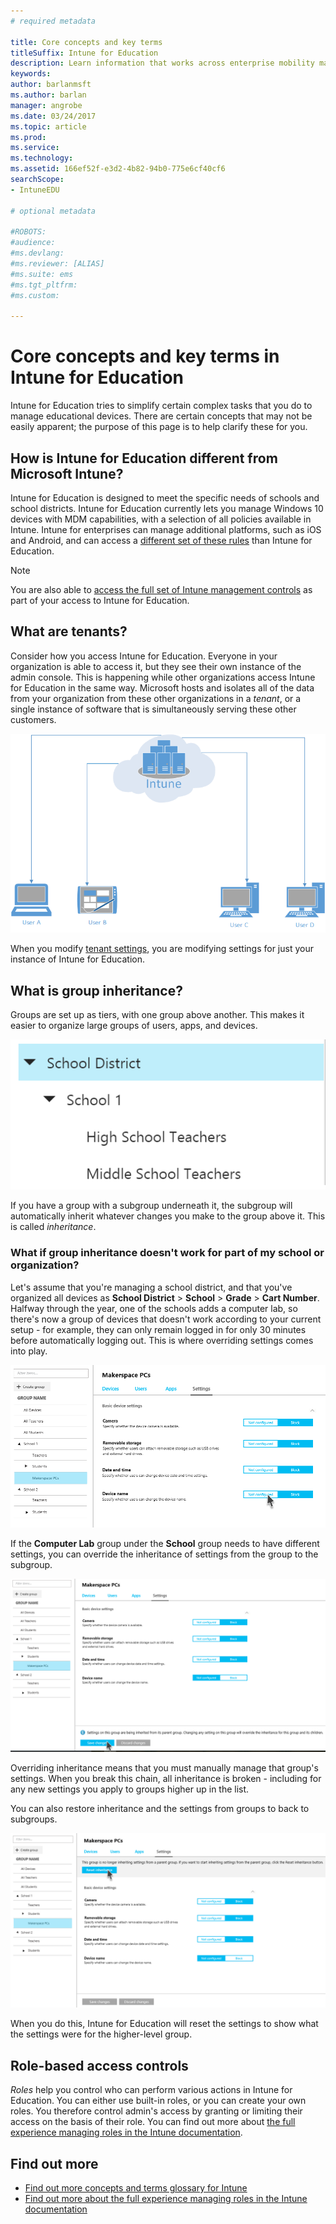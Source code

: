 ```yaml
---
# required metadata

title: Core concepts and key terms
titleSuffix: Intune for Education
description: Learn information that works across enterprise mobility management with Intune.
keywords:
author: barlanmsft
ms.author: barlan
manager: angrobe
ms.date: 03/24/2017
ms.topic: article
ms.prod:
ms.service:
ms.technology:
ms.assetid: 166ef52f-e3d2-4b82-94b0-775e6cf40cf6
searchScope:
- IntuneEDU

# optional metadata

#ROBOTS:
#audience:
#ms.devlang:
#ms.reviewer: [ALIAS]
#ms.suite: ems
#ms.tgt_pltfrm:
#ms.custom:

---
```


# Core concepts and key terms in Intune for Education

Intune for Education tries to simplify certain complex tasks that you do to manage educational devices. There are certain concepts that may not be easily apparent; the purpose of this page is to help clarify these for you.

## How is Intune for Education different from Microsoft Intune?
Intune for Education is designed to meet the specific needs of schools and school districts. Intune for Education currently lets you manage Windows 10 devices with MDM capabilities, with a selection of all policies available in Intune. Intune for enterprises can manage additional platforms, such as iOS and Android, and can access a [different set of these rules](https://docs.microsoft.com/intune-azure) than Intune for Education.

> [!NOTE]
> You are also able to [access the full set of Intune management controls](https://docs.microsoft.com/intune-azure) as part of your access to Intune for Education.

## What are tenants?

Consider how you access Intune for Education. Everyone in your organization is able to access it, but they see their own instance of the admin console. This is happening while other organizations access Intune for Education in the same way. Microsoft hosts and isolates all of the data from your organization from these other organizations in a _tenant_, or a single instance of software that is simultaneously serving these other customers.

  ![A diagram showing an instance of Intune, with multiple users accessing it from separate devices.](./media/tenant-003-basic-tenant-diagram.png)

When you modify [tenant settings](tenant-settings.md), you are modifying settings for just your instance of Intune for Education.

## What is group inheritance?

Groups are set up as tiers, with one group above another. This makes it easier to organize large groups of users, apps, and devices.

  ![A tree of groups of and subgroups.](./media/groups-002-inheritance.png)

If you have a group with a subgroup underneath it, the subgroup will automatically inherit whatever changes you make to the group above it. This is called _inheritance_.

### What if group inheritance doesn't work for part of my school or organization?

Let's assume that you're managing a school district, and that you've organized all devices as __School District__ > __School__ > __Grade__ > __Cart Number__. Halfway through the year, one of the schools adds a computer lab, so there's now a group of devices that doesn't work according to your current setup - for example, they can only remain logged in for only 30 minutes before automatically logging out. This is where overriding settings comes into play.

  ![Are you sure you want to override settings?](./media/groups-003-beginning-to-deviate-from-inheritance.png)

If the __Computer Lab__ group under the __School__ group needs to have different settings, you can override the inheritance of settings from the group to the subgroup.

  ![Beginning to deviate from inheritance.](./media/groups-004-are-you-sure-you-want-to-override-settings.png)

Overriding inheritance means that you must manually manage that group's settings. When you break this chain, all inheritance is broken - including for any new settings you apply to groups higher up in the list.

You can also restore inheritance and the settings from groups to back to subgroups.

  ![Resetting inheritance](./media/groups-005-reset-inheritance.png)

When you do this, Intune for Education will reset the settings to show what the settings were for the higher-level group.

## Role-based access controls

_Roles_ help you control who can perform various actions in Intune for Education. You can either use built-in roles, or you can create your own roles. You therefore control admin's access by granting or limiting their access on the basis of their role. You can find out more about [the full experience managing roles in the Intune documentation](https://docs.microsoft.com/intune-azure/access-control/role-based-access-control).

## Find out more

- [Find out more concepts and terms glossary for Intune](https://docs.microsoft.com/intune/understand-explore/intune-glossary)
- [Find out more about the full experience managing roles in the Intune documentation](https://docs.microsoft.com/intune-azure/access-control/role-based-access-control)
